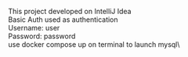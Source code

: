 This project developed on IntelliJ Idea\
Basic Auth used as authentication\
Username: user\
Password: password\
use docker compose up on terminal to launch mysql\

